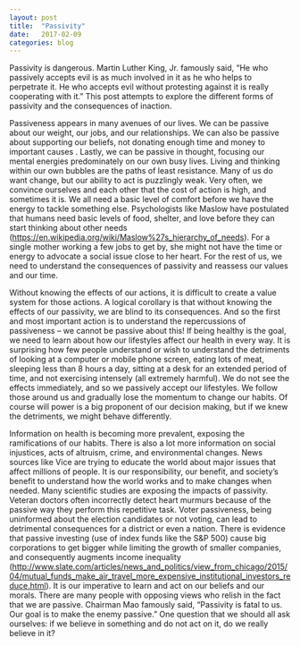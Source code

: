 ```yaml
---
layout: post
title:  "Passivity"
date:   2017-02-09
categories: blog
---
```


​Passivity is dangerous.  Martin Luther King, Jr. famously said, “He who passively accepts evil is as much involved in it as he who helps to perpetrate it. He who accepts evil without protesting against it is really cooperating with it.”  This post attempts to explore the different forms of passivity and the consequences of inaction. 

Passiveness appears in many avenues of our lives.  We can be passive about our weight, our jobs, and our relationships.  We can also be passive about supporting our beliefs, not donating enough time and money to important causes .  Lastly, we can be passive in thought, focusing our mental energies predominately on our own busy lives.  Living and thinking within our own bubbles are the paths of least resistance.  Many of us do want change, but our ability to act is puzzlingly weak.  Very often, we convince ourselves and each other that the cost of action is high, and sometimes it is.  We all need a basic level of comfort before we have the energy to tackle something else.  Psychologists like Maslow have postulated that humans need basic levels of food, shelter, and love before they can start thinking about other needs (https://en.wikipedia.org/wiki/Maslow%27s_hierarchy_of_needs).  For a single mother working a few jobs to get by, she might not have the time or energy to advocate a social issue close to her heart.  For the rest of us, we need to understand the consequences of passivity and reassess our values and our time. 

Without knowing the effects of our actions, it is difficult to create a value system for those actions.  A logical corollary is that without knowing the effects of our passivity, we are blind to its consequences.  And so the first and most important action is to understand the repercussions of passiveness – we cannot be passive about this!  If being healthy is the goal, we need to learn about how our lifestyles affect our health in every way.  It is surprising how few people understand or wish to understand the detriments of looking at a computer or mobile phone screen, eating lots of meat, sleeping less than 8 hours a day, sitting at a desk for an extended period of time, and not exercising intensely (all extremely harmful).  We do not see the effects immediately, and so we passively accept our lifestyles.  We follow those around us and gradually lose the momentum to change our habits.  Of course will power is a big proponent of our decision making, but if we knew the detriments, we might behave differently.   

Information on health is becoming more prevalent, exposing the ramifications of our habits.   There is also a lot more information on social injustices, acts of altruism, crime, and environmental changes.  News sources like Vice are trying to educate the world about major issues that affect millions of people.  It is our responsibility, our benefit, and society’s benefit to understand how the world works and to make changes when needed.  Many scientific studies are exposing the impacts of passivity.  Veteran doctors often incorrectly detect heart murmurs because of the passive way they perform this repetitive task.  Voter passiveness, being uninformed about the election candidates or not voting, can lead to detrimental consequences for a district or even a nation.  There is evidence that passive investing (use of index funds like the S&P 500) cause big corporations to get bigger while limiting the growth of smaller companies, and consequently augments income inequality (http://www.slate.com/articles/news_and_politics/view_from_chicago/2015/04/mutual_funds_make_air_travel_more_expensive_institutional_investors_reduce.html).  It is our imperative to learn and act on our beliefs and our morals.  There are many people with opposing views who relish in the fact that we are passive.  Chairman Mao famously said, “Passivity is fatal to us.  Our goal is to make the enemy passive.” One question that we should all ask ourselves: if we believe in something and do not act on it, do we really believe in it?
















